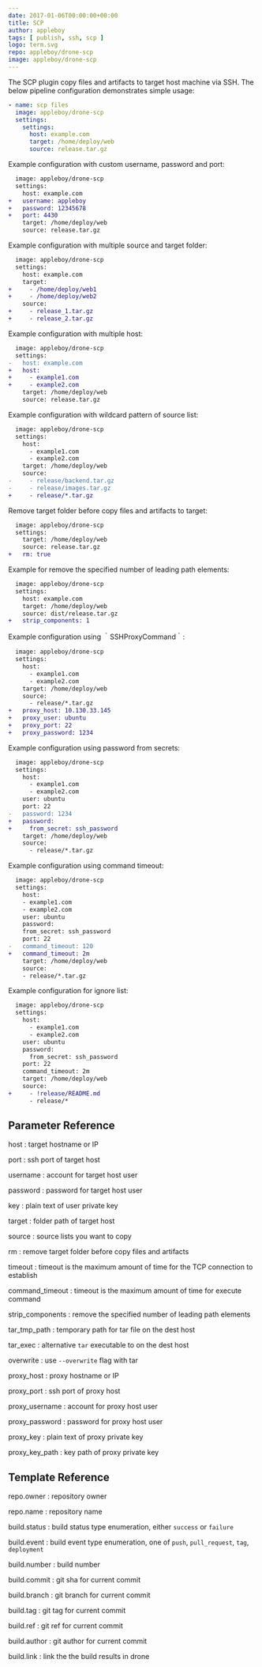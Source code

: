 ```yaml
---
date: 2017-01-06T00:00:00+00:00
title: SCP
author: appleboy
tags: [ publish, ssh, scp ]
logo: term.svg
repo: appleboy/drone-scp
image: appleboy/drone-scp
---
```


The SCP plugin copy files and artifacts to target host machine via SSH. The below pipeline configuration demonstrates simple usage:

```yaml
- name: scp files
  image: appleboy/drone-scp
  settings:
    settings:
      host: example.com
      target: /home/deploy/web
      source: release.tar.gz
```

Example configuration with custom username, password and port:

```diff
  image: appleboy/drone-scp
  settings:
    host: example.com
+   username: appleboy
+   password: 12345678
+   port: 4430
    target: /home/deploy/web
    source: release.tar.gz
```

Example configuration with multiple source and target folder:

```diff
  image: appleboy/drone-scp
  settings:
    host: example.com
    target:
+     - /home/deploy/web1
+     - /home/deploy/web2
    source:
+     - release_1.tar.gz
+     - release_2.tar.gz
```

Example configuration with multiple host:

```diff
  image: appleboy/drone-scp
  settings:
-   host: example.com
+   host:
+     - example1.com
+     - example2.com
    target: /home/deploy/web
    source: release.tar.gz
```

Example configuration with wildcard pattern of source list:

```diff
  image: appleboy/drone-scp
  settings:
    host:
      - example1.com
      - example2.com
    target: /home/deploy/web
    source:
-     - release/backend.tar.gz
-     - release/images.tar.gz
+     - release/*.tar.gz
```

Remove target folder before copy files and artifacts to target:

```diff
  image: appleboy/drone-scp
  settings:
    target: /home/deploy/web
    source: release.tar.gz
+   rm: true
```

Example for remove the specified number of leading path elements:

```diff
  image: appleboy/drone-scp
  settings:
    host: example.com
    target: /home/deploy/web
    source: dist/release.tar.gz
+   strip_components: 1
```

Example configuration using ｀SSHProxyCommand｀:

```diff
  image: appleboy/drone-scp
  settings:
    host:
      - example1.com
      - example2.com
    target: /home/deploy/web
    source:
      - release/*.tar.gz
+   proxy_host: 10.130.33.145
+   proxy_user: ubuntu
+   proxy_port: 22
+   proxy_password: 1234
```

Example configuration using password from secrets:

```diff
  image: appleboy/drone-scp
  settings:
    host:
      - example1.com
      - example2.com
    user: ubuntu
    port: 22
-   password: 1234
+   password:
+     from_secret: ssh_password
    target: /home/deploy/web
    source:
      - release/*.tar.gz
```

Example configuration using command timeout:

```diff
  image: appleboy/drone-scp
  settings:
    host:
    - example1.com
    - example2.com
    user: ubuntu
    password:
    from_secret: ssh_password
    port: 22
-   command_timeout: 120
+   command_timeout: 2m
    target: /home/deploy/web
    source:
    - release/*.tar.gz
```

Example configuration for ignore list:

```diff
  image: appleboy/drone-scp
  settings:
    host:
      - example1.com
      - example2.com
    user: ubuntu
    password:
      from_secret: ssh_password
    port: 22
    command_timeout: 2m
    target: /home/deploy/web
    source:
+     - !release/README.md
      - release/*
```

## Parameter Reference

host
: target hostname or IP

port
: ssh port of target host

username
: account for target host user

password
: password for target host user

key
: plain text of user private key

target
: folder path of target host

source
: source lists you want to copy

rm
: remove target folder before copy files and artifacts

timeout
: timeout is the maximum amount of time for the TCP connection to establish

command_timeout
: timeout is the maximum amount of time for execute command

strip_components
: remove the specified number of leading path elements

tar_tmp_path
: temporary path for tar file on the dest host

tar_exec
: alternative `tar` executable to on the dest host

overwrite
: use `--overwrite` flag with tar

proxy_host
: proxy hostname or IP

proxy_port
: ssh port of proxy host

proxy_username
: account for proxy host user

proxy_password
: password for proxy host user

proxy_key
: plain text of proxy private key

proxy_key_path
: key path of proxy private key

## Template Reference

repo.owner
: repository owner

repo.name
: repository name

build.status
: build status type enumeration, either `success` or `failure`

build.event
: build event type enumeration, one of `push`, `pull_request`, `tag`, `deployment`

build.number
: build number

build.commit
: git sha for current commit

build.branch
: git branch for current commit

build.tag
: git tag for current commit

build.ref
: git ref for current commit

build.author
: git author for current commit

build.link
: link the the build results in drone
